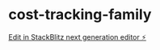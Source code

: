 # cost-tracking-family

[Edit in StackBlitz next generation editor ⚡️](https://stackblitz.com/~/github.com/mohsenhadadi1986/cost-tracking-family)